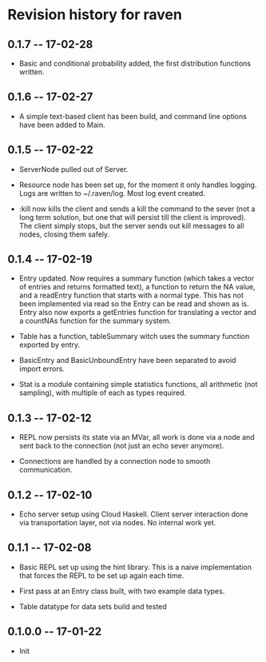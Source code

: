 # Revision history for raven


## 0.1.7 -- 17-02-28

* Basic and conditional probability added, the first distribution functions
written.


## 0.1.6 -- 17-02-27

* A simple text-based client has been build, and command line options
have been added to Main.


## 0.1.5 -- 17-02-22

* ServerNode pulled out of Server.

* Resource node has been set up, for the moment it only handles logging.
Logs are written to ~/.raven/log.  Most log event created.

* :kill now kills the client and sends a kill the command to the sever
(not a long term solution, but one that will persist till the client
is improved).  The client simply stops, but the server sends out kill
messages to all nodes, closing them safely.


## 0.1.4 -- 17-02-19

* Entry updated.  Now requires a summary function (which takes a vector
of entries and returns formatted text), a function to return the NA value,
and a readEntry function that starts with a normal type.  This has not
been implemented via read so the Entry can be read and shown as is.
Entry also now exports a getEntries function for translating a vector
and a countNAs function for the summary system.

* Table has a function, tableSummary witch uses the summary function exported
by entry.

* BasicEntry and BasicUnboundEntry have been separated to avoid import errors.

* Stat is a module containing simple statistics functions, all arithmetic
(not sampling), with multiple of each as types required.


## 0.1.3 -- 17-02-12

* REPL now persists its state via an MVar, all work is done via a node
and sent back to the connection (not just an echo sever anymore).

* Connections are handled by a connection node to smooth communication.


## 0.1.2 -- 17-02-10

* Echo server setup using Cloud Haskell.  Client server interaction done
via transportation layer, not via nodes.  No internal work yet.


## 0.1.1 -- 17-02-08

* Basic REPL set up using the hint library.  This is a naive implementation
that forces the REPL to be set up again each time.

* First pass at an Entry class built, with two example data types.

* Table datatype for data sets build and tested


## 0.1.0.0  -- 17-01-22

* Init
